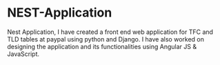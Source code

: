 # NEST-Application
Nest Application, I have created a front end web application for TFC and TLD tables at paypal using python and Django. I have also worked on designing the application and its functionalities using Angular JS &amp; JavaScript.
